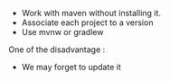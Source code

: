 - Work with maven without installing it. 
- Associate each project to a version
- Use mvnw or gradlew

One of the disadvantage : 
- We may forget to update it